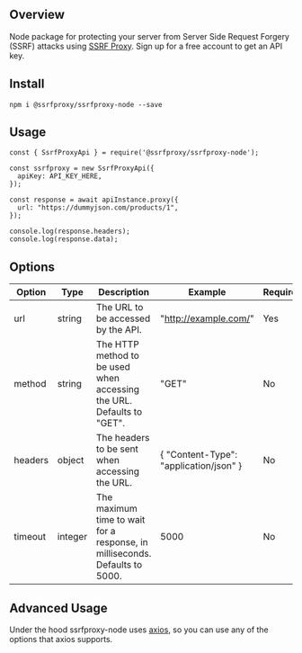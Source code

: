 ## Overview

Node package for protecting your server from Server Side Request Forgery (SSRF) attacks using [SSRF Proxy](https://ssrfproxy.com). Sign up for a free account to get an API key.

## Install

```
npm i @ssrfproxy/ssrfproxy-node --save
```

## Usage

```
const { SsrfProxyApi } = require('@ssrfproxy/ssrfproxy-node');

const ssrfproxy = new SsrfProxyApi({
  apiKey: API_KEY_HERE,
});

const response = await apiInstance.proxy({
  url: "https://dummyjson.com/products/1",
});

console.log(response.headers);
console.log(response.data);
```

## Options

| Option  | Type    | Description                                                                 | Example                                | Required |
| ------- | ------- | --------------------------------------------------------------------------- | -------------------------------------- | -------- |
| url     | string  | The URL to be accessed by the API.                                          | "http://example.com/"                  | Yes      |
| method  | string  | The HTTP method to be used when accessing the URL. Defaults to "GET".       | "GET"                                  | No       |
| headers | object  | The headers to be sent when accessing the URL.                              | { "Content-Type": "application/json" } | No       |
| timeout | integer | The maximum time to wait for a response, in milliseconds. Defaults to 5000. | 5000                                   | No       |

## Advanced Usage

Under the hood ssrfproxy-node uses [axios](https://www.npmjs.com/package/axios#response-schema), so you can use any of the options that axios supports.
